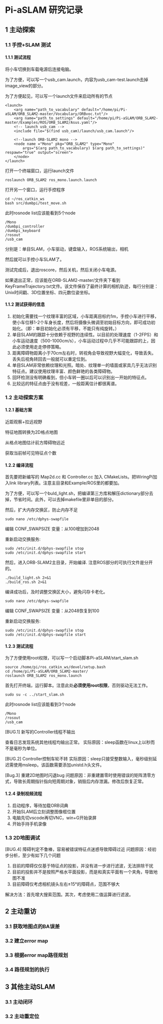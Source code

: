 # Pi-aSLAM 研究记录

## 1 主动探索

### 1.1 手控+SLAM 测试

#### 1.1.1 测试流程

将小车切换到车载电源后连接电脑。

为了方便，可以写一个usb_cam.launch，内容为usb_cam-test.launch去掉image_view的部分。

为了方便起见，可以写一个launch文件来启动所有的节点

    <launch>
        <arg name="path_to_vacabulary" default="/home/pi/Pi-aSLAM/ORB_SLAM2-master/Vocabulary/ORBvoc.txt"/>
        <arg name="path_to_settings" default="/home/pi/Pi-aSLAM/ORB_SLAM2-master/Examples/ROS/ORB_SLAM2/Asus.yaml"/>
        <!-- launch usb_cam -->
        <include file="$(find usb_cam)/launch/usb_cam.launch"/>

        <!--launch ORB-SLAM2 mono -->
        <node name ="Mono" pkg="ORB_SLAM2" type="Mono" 
            args="$(arg path_to_vacabulary) $(arg path_to_settings)" respawn="true" output="screen">
        </node>
    </launch>

打开一个终端窗口，运行launch文件

    roslaunch ORB_SLAM2 ros_mono.launch.launch

打开另一个窗口，运行手控程序

    cd ~/ros_catkin_ws
    bash src/dumbpi/test_move.sh

此时rosnode list应该能看到5个node

    /Mono
    /dumbpi_controller
    /dumbpi_keyboard
    /rosout
    /usb_cam

分别是：单目SLAM，小车驱动，键盘输入，ROS系统输出，相机

然后就可以手控小车SLAM了。

测试完成后，退出roscore，然后关机，然后关闭小车电源。

如果退出正常，应该能在ORB-SLAM2-master/文件夹下看到KeyFrameTrajectory.txt文件。该文件保存了最终计算的相机轨迹，每行分别是：Unix时间戳、3D位置坐标、四元数位姿坐标。

#### 1.1.2 测试获得的信息

1. 初始化需要找一个纹理丰富的区域，小车距离目标约1m，手控小车进行平移，使小车位移1-2个车身长度，然后将摄像头微调至初始目标方向，即可成功初始化。（即：单目初始化必须有平移，不能只有纯旋转。）
2. 单目SLAM的跟踪十分依赖于视野的连续性。以目前的处理速度（1-2FPS）和小车运动速度（500-1000cm/s），小车运动过程中几乎不可能跟踪的上，因此必须使用走走停停策略。
3. 距离障碍物距离小于70cm左右时，转视角会导致视野大幅变化，导致丢失。丢失后视角转回去一般就可以重定位到。
4. 单目SLAM非常依赖纹理和光照。暗处、纹理单一的墙面或家具几乎无法识别特征点。建议使用纹理丰富、颜色鲜艳的各类障碍物。
5. 回环检测没有明确看到，但小车转一圈以后可以识别出一开始的特征点。
6. 比较远的特征点由于没有视差，一般距离估计都很离谱。

### 1.2 主动探索方案

#### 1.2.1 基础方案

近距观察+拉远视野

特征地图转换为2D格点地图

从格点地图估计前方障碍物远近

获取当前帧可见特征点个数

#### 1.2.2 编译流程

首先要把新编写的 Map2d.cc 和 Controller.cc 加入 CMakeLists。把WiringPi加入link library列表。注意主目录和Example/ROS里的都要加。

为了方便，可以写一个buld_light.sh，把编译第三方库和解压dictionary部分去掉，节省时间。此外，可以去掉makefile里非单目的部分。

然后，扩大内存交换区，防止内存不足

    sudo nano /etc/dphys-swapfile

编辑 CONF_SWAPSIZE  变量：从100增加到2048

重新启动交换服务:

    sudo /etc/init.d/dphys-swapfile stop
    sudo /etc/init.d/dphys-swapfile start

然后，进入ORB-SLAM2主目录，开始编译. 注意ROS部分的可执行文件是分开的。

    ./build_light.sh 2>&1
    ./build_ros.sh 2>&1

编译成功后，及时调整交换区大小，避免闪存卡老化。

    sudo nano /etc/dphys-swapfile

编辑 CONF_SWAPSIZE  变量：从2048恢复到100

重新启动交换服务:

    sudo /etc/init.d/dphys-swapfile stop
    sudo /etc/init.d/dphys-swapfile start

#### 1.2.3 测试流程

为了方便使用root权限，可以写一个启动脚本Pi-aSLAM/start_slam.sh

    source /home/pi/ros_catkin_ws/devel/setup.bash
    cd /home/pi/Pi-aSLAM/ORB_SLAM2-master/
    roslaunch ORB_SLAM2 ros_mono.launch

首先打开终端，运行脚本。注意此处**必须使用root权限**，否则驱动无法工作。

    sudo su -c ../start_slam.sh

此时rosnode list应该能看到3个node

    /Mono
    /rosout
    /usb_cam

[BUG.1] 新写的Controller线程不输出

查看日志发现系统其他线程均输出正常。
实际原因：sleep函数在linux上以秒而不是毫秒为单位。

[BUG.2] Controller控制车轮不转
实际原因：sleep只接受整数输入，毫秒级别延迟需使用msleep。该函数需要添加unistd.h头文件。

[Bug.3] 重建2D地图时闪退bug
问题原因：非重建置零时使用错误的矩阵清零方式，导致长周期指针指向短周期对象，销毁后内存泄漏。修改后恢复正常。

#### 1.2.4 录制视频流程

1. 启动程序，等待加载ORB词典
2. 开始SLAM后立刻调整图像框位置
3. 电脑先切vscode再切VNC，win+G开始录屏
4. 开始手持手机录像

### 1.3 2D地图调试

[BUG.4] 障碍判定不鲁棒，容易被错误特征点迷惑导致障碍过近
问题原因：经初步分析，至少有如下几个问题

1. 目前的障碍仅仅基于特征点的投影，并没有进一步进行滤波，无法排除干扰
2. 目前的投影并不是按照严格水平面投影，而是和真实平面有一个夹角，导致地图不准
3. 目前障碍仅考虑相机镜头左右±15°的障碍点，范围不够大

解决方法：首先增大搜索范围。其次，考虑使用二值运算进行滤波。

## 2 主动重访

### 3.1 获取地图点的BA误差

### 3.2 建立error map

### 3.3 根据error map路径规划

### 3.4 路径规划的执行

## 3 其他主动SLAM

### 3.1 主动闭环

### 3.2 主动重定位
